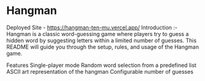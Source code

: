 # Hangman
Deployed Site - https://hangman-ten-mu.vercel.app/
Introduction :-
Hangman is a classic word-guessing game where players try to guess a hidden word by suggesting letters within a limited number of guesses. This README will guide you through the setup, rules, and usage of the Hangman game.

Features
Single-player mode
Random word selection from a predefined list
ASCII art representation of the hangman
Configurable number of guesses

